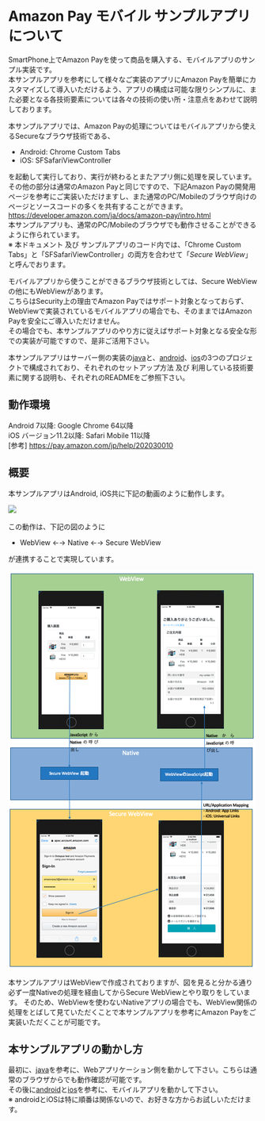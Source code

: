 # Amazon Pay モバイル サンプルアプリについて
SmartPhone上でAmazon Payを使って商品を購入する、モバイルアプリのサンプル実装です。  
本サンプルアプリを参考にして様々なご実装のアプリにAmazon Payを簡単にカスタマイズして導入いただけるよう、アプリの構成は可能な限りシンプルに、また必要となる各技術要素については各々の技術の使い所・注意点をあわせて説明しております。

本サンプルアプリでは、Amazon Payの処理についてはモバイルアプリから使えるSecureなブラウザ技術である、
  * Android: Chrome Custom Tabs  
  * iOS: SFSafariViewController  

を起動して実行しており、実行が終わるとまたアプリ側に処理を戻しています。  
その他の部分は通常のAmazon Payと同じですので、下記Amazon Payの開発用ページを参考にご実装いただけますし、また通常のPC/Mobileのブラウザ向けのページとソースコードの多くを共有することができます。  
https://developer.amazon.com/ja/docs/amazon-pay/intro.html  
本サンプルアプリも、通常のPC/Mobileのブラウザでも動作させることができるように作られています。  
※ 本ドキュメント 及び サンプルアプリのコード内では、「Chrome Custom Tabs」と「SFSafariViewController」の両方を合わせて「*Secure WebView*」と呼んでおります。  

モバイルアプリから使うことができるブラウザ技術としては、Secure WebViewの他にもWebViewがあります。  
こちらはSecurity上の理由でAmazon Payではサポート対象となっておらず、WebViewで実装されているモバイルアプリの場合でも、そのままではAmazon Payを安全にご導入いただけません。  
その場合でも、本サンプルアプリのやり方に従えばサポート対象となる安全な形での実装が可能ですので、是非ご活用下さい。  

本サンプルアプリはサーバー側の実装の[java](java/README.md)と、[android](android/README.md)、[ios](ios/README.md)の3つのプロジェクトで構成されており、それぞれのセットアップ方法 及び 利用している技術要素に関する説明も、それぞれのREADMEをご参照下さい。  

## 動作環境
Android 7以降: Google Chrome 64以降  
iOS バージョン11.2以降: Safari Mobile 11以降  
[参考] https://pay.amazon.com/jp/help/202030010

## 概要
本サンプルアプリはAndroid, iOS共に下記の動画のように動作します。

![](ios/img/ios-movie.gif)

この動作は、下記の図のように  

* WebView ←→ Native ←→ Secure WebView  

が連携することで実現しています。

![](java/img/flow.png)

本サンプルアプリはWebViewで作成されておりますが、図を見ると分かる通り必ず一度Nativeの処理を経由してからSecure WebViewとやり取りをしています。
そのため、WebViewを使わないNativeアプリの場合でも、WebView関係の処理をとばして見ていただくことで本サンプルアプリを参考にAmazon Payをご実装いただくことが可能です。

## 本サンプルアプリの動かし方
最初に、[java](java/README.md)を参考に、Webアプリケーション側を動かして下さい。こちらは通常のブラウザからでも動作確認が可能です。  
その後に[android](android/README.md)と[ios](ios/README.md)を参考に、モバイルアプリを動かして下さい。  
※ androidとiOSは特に順番は関係ないので、お好きな方からお試しいただけます。
